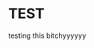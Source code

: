<!DOCTYPE html>
<html>

<head>
  <link rel="stylesheet" href="styles.css">
</head>
  
<body>
  <h1>TEST</h1>
<p>testing this bitchyyyyyy</p>
</body>

</html>
